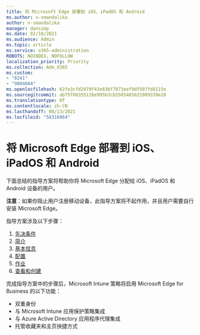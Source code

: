 ```yaml
---
title: 将 Microsoft Edge 部署到 iOS、iPadOS 和 Android
ms.author: v-smandalika
author: v-smandalika
manager: dansimp
ms.date: 02/10/2021
ms.audience: Admin
ms.topic: article
ms.service: o365-administration
ROBOTS: NOINDEX, NOFOLLOW
localization_priority: Priority
ms.collection: Adm_O365
ms.custom:
- "8241"
- "9004604"
ms.openlocfilehash: 62fe3cfd2979f43e836f7073eef9df507fd8115e
ms.sourcegitcommit: ab75f66355116e995b3cb5505465b31989339e28
ms.translationtype: HT
ms.contentlocale: zh-CN
ms.lasthandoff: 08/13/2021
ms.locfileid: "58316864"
---
```

# <a name="deploy-microsoft-edge-to-ios-ipados-and-android"></a>将 Microsoft Edge 部署到 iOS、iPadOS 和 Android

下面总结的指导方案将帮助你将 Microsoft Edge 分配给 iOS、iPadOS 和 Android 设备的用户。

**注意**：如果你阻止用户注册移动设备，此指导方案将不起作用，并且用户需要自行安装 Microsoft Edge。

指导方案涉及以下步骤：

1. [先决条件](https://docs.microsoft.com/mem/intune/fundamentals/guided-scenarios-edge#prerequisites)
2. [简介](https://docs.microsoft.com/mem/intune/fundamentals/guided-scenarios-edge#step-1---introduction)
3. [基本信息](https://docs.microsoft.com/mem/intune/fundamentals/guided-scenarios-edge#step-2---basics)
4. [配置](https://docs.microsoft.com/mem/intune/fundamentals/guided-scenarios-edge#step-3---configuration)
5. [作业](https://docs.microsoft.com/mem/intune/fundamentals/guided-scenarios-edge#step-4---assignments)
6. [查看和创建](https://docs.microsoft.com/mem/intune/fundamentals/guided-scenarios-edge#step-5---review--create)

完成指导方案中的步骤后，Microsoft Intune 策略将启用 Microsoft Edge for Business 的以下功能：

- 双重身份
- 与 Microsoft Intune 应用保护策略集成
- 与 Azure Active Directory 应用程序代理集成
- 托管收藏夹和主页快捷方式
